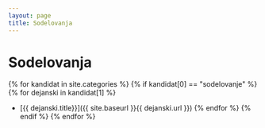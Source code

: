 ```yaml
---
layout: page
title: Sodelovanja
---
```


# Sodelovanja


{% for kandidat in site.categories %}
  {% if kandidat[0] == "sodelovanje" %}
    {% for dejanski in kandidat[1] %}
- [{{ dejanski.title}}]({{ site.baseurl }}{{ dejanski.url }})
    {% endfor %}
  {% endif %}
{% endfor %}
